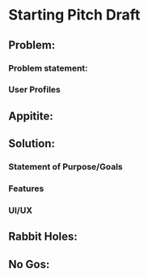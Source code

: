 # Starting Pitch Draft

## Problem:
### Problem statement: 

### User Profiles

## Appitite:

## Solution:
### Statement of Purpose/Goals

### Features

### UI/UX

## Rabbit Holes:

## No Gos:

